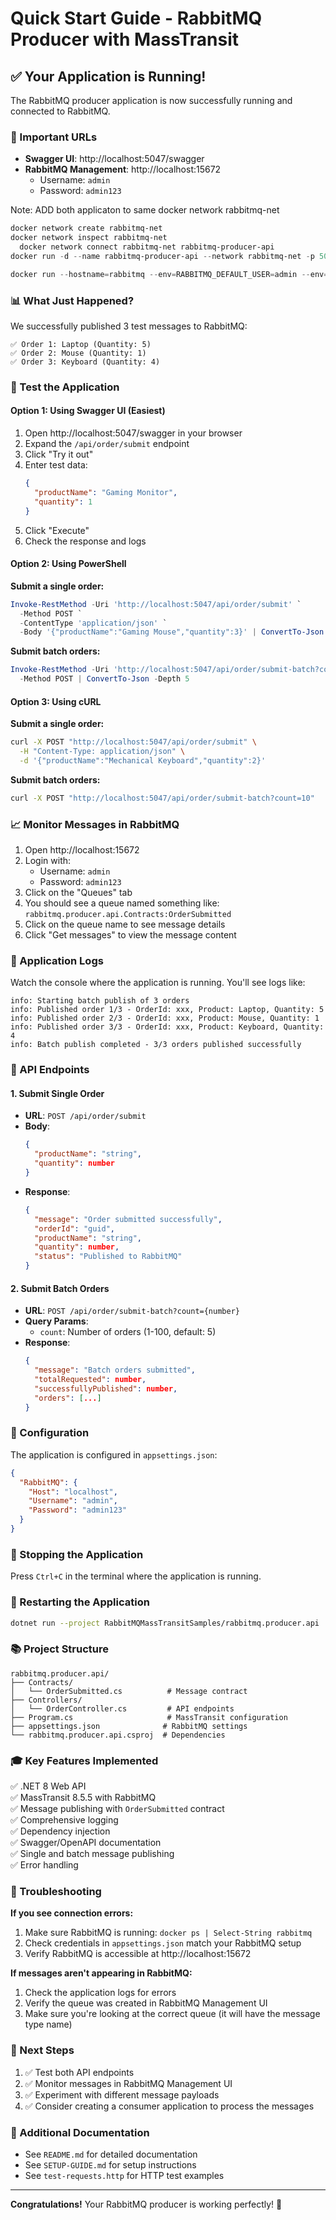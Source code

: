 # Quick Start Guide - RabbitMQ Producer with MassTransit

## ✅ Your Application is Running!

The RabbitMQ producer application is now successfully running and connected to RabbitMQ.

### 🔗 Important URLs

- **Swagger UI**: http://localhost:5047/swagger
- **RabbitMQ Management**: http://localhost:15672
  - Username: `admin`
  - Password: `admin123`


Note: ADD both applicaton to same docker network rabbitmq-net
```powershell
docker network create rabbitmq-net
docker network inspect rabbitmq-net
  docker network connect rabbitmq-net rabbitmq-producer-api
docker run -d --name rabbitmq-producer-api --network rabbitmq-net -p 5047:8080 rabbitmq-producer-api

docker run --hostname=rabbitmq --env=RABBITMQ_DEFAULT_USER=admin --env=RABBITMQ_DEFAULT_PASS=admin123 --env=RABBITMQ_ERLANG_COOKIE=unique-cookie-value --env=PATH=/opt/rabbitmq/sbin:/opt/erlang/bin:/opt/openssl/bin:/usr/local/sbin:/usr/local/bin:/usr/sbin:/usr/bin:/sbin:/bin --env=ERLANG_INSTALL_PATH_PREFIX=/opt/erlang --env=OPENSSL_INSTALL_PATH_PREFIX=/opt/openssl --env=RABBITMQ_DATA_DIR=/var/lib/rabbitmq --env=RABBITMQ_VERSION=3.13.7 --env=RABBITMQ_PGP_KEY_ID=0x0A9AF2115F4687BD29803A206B73A36E6026DFCA --env=RABBITMQ_HOME=/opt/rabbitmq --env=HOME=/var/lib/rabbitmq --env=LANG=C.UTF-8 --env=LANGUAGE=C.UTF-8 --env=LC_ALL=C.UTF-8 --volume=rabbitmq_data:/var/lib/rabbitmq --volume=/var/lib/rabbitmq --network=rabbitmq-net -p 15672:15672 -p 15692:15692 -p 5671:5671 -p 5672:5672 --restart=no --label='org.opencontainers.image.ref.name=ubuntu' --label='org.opencontainers.image.version=24.04' --runtime=runc -d rabbitmq:3.13-management
```

### 📊 What Just Happened?

We successfully published 3 test messages to RabbitMQ:

```
✅ Order 1: Laptop (Quantity: 5)
✅ Order 2: Mouse (Quantity: 1)
✅ Order 3: Keyboard (Quantity: 4)
```

### 🧪 Test the Application

#### Option 1: Using Swagger UI (Easiest)

1. Open http://localhost:5047/swagger in your browser
2. Expand the `/api/order/submit` endpoint
3. Click "Try it out"
4. Enter test data:
   ```json
   {
     "productName": "Gaming Monitor",
     "quantity": 1
   }
   ```
5. Click "Execute"
6. Check the response and logs

#### Option 2: Using PowerShell

**Submit a single order:**
```powershell
Invoke-RestMethod -Uri 'http://localhost:5047/api/order/submit' `
  -Method POST `
  -ContentType 'application/json' `
  -Body '{"productName":"Gaming Mouse","quantity":3}' | ConvertTo-Json
```

**Submit batch orders:**
```powershell
Invoke-RestMethod -Uri 'http://localhost:5047/api/order/submit-batch?count=5' `
  -Method POST | ConvertTo-Json -Depth 5
```

#### Option 3: Using cURL

**Submit a single order:**
```bash
curl -X POST "http://localhost:5047/api/order/submit" \
  -H "Content-Type: application/json" \
  -d '{"productName":"Mechanical Keyboard","quantity":2}'
```

**Submit batch orders:**
```bash
curl -X POST "http://localhost:5047/api/order/submit-batch?count=10"
```

### 📈 Monitor Messages in RabbitMQ

1. Open http://localhost:15672
2. Login with:
   - Username: `admin`
   - Password: `admin123`
3. Click on the "Queues" tab
4. You should see a queue named something like: `rabbitmq.producer.api.Contracts:OrderSubmitted`
5. Click on the queue name to see message details
6. Click "Get messages" to view the message content

### 📝 Application Logs

Watch the console where the application is running. You'll see logs like:

```
info: Starting batch publish of 3 orders
info: Published order 1/3 - OrderId: xxx, Product: Laptop, Quantity: 5
info: Published order 2/3 - OrderId: xxx, Product: Mouse, Quantity: 1
info: Published order 3/3 - OrderId: xxx, Product: Keyboard, Quantity: 4
info: Batch publish completed - 3/3 orders published successfully
```

### 🎯 API Endpoints

#### 1. Submit Single Order
- **URL**: `POST /api/order/submit`
- **Body**:
  ```json
  {
    "productName": "string",
    "quantity": number
  }
  ```
- **Response**:
  ```json
  {
    "message": "Order submitted successfully",
    "orderId": "guid",
    "productName": "string",
    "quantity": number,
    "status": "Published to RabbitMQ"
  }
  ```

#### 2. Submit Batch Orders
- **URL**: `POST /api/order/submit-batch?count={number}`
- **Query Params**:
  - `count`: Number of orders (1-100, default: 5)
- **Response**:
  ```json
  {
    "message": "Batch orders submitted",
    "totalRequested": number,
    "successfullyPublished": number,
    "orders": [...]
  }
  ```

### 🔧 Configuration

The application is configured in `appsettings.json`:

```json
{
  "RabbitMQ": {
    "Host": "localhost",
    "Username": "admin",
    "Password": "admin123"
  }
}
```

### 🛑 Stopping the Application

Press `Ctrl+C` in the terminal where the application is running.

### 🔄 Restarting the Application

```bash
dotnet run --project RabbitMQMassTransitSamples/rabbitmq.producer.api
```

### 📚 Project Structure

```
rabbitmq.producer.api/
├── Contracts/
│   └── OrderSubmitted.cs          # Message contract
├── Controllers/
│   └── OrderController.cs         # API endpoints
├── Program.cs                     # MassTransit configuration
├── appsettings.json              # RabbitMQ settings
└── rabbitmq.producer.api.csproj  # Dependencies
```

### 🎓 Key Features Implemented

✅ .NET 8 Web API  
✅ MassTransit 8.5.5 with RabbitMQ  
✅ Message publishing with `OrderSubmitted` contract  
✅ Comprehensive logging  
✅ Dependency injection  
✅ Swagger/OpenAPI documentation  
✅ Single and batch message publishing  
✅ Error handling  

### 🐛 Troubleshooting

**If you see connection errors:**
1. Make sure RabbitMQ is running: `docker ps | Select-String rabbitmq`
2. Check credentials in `appsettings.json` match your RabbitMQ setup
3. Verify RabbitMQ is accessible at http://localhost:15672

**If messages aren't appearing in RabbitMQ:**
1. Check the application logs for errors
2. Verify the queue was created in RabbitMQ Management UI
3. Make sure you're looking at the correct queue (it will have the message type name)

### 🎉 Next Steps

1. ✅ Test both API endpoints
2. ✅ Monitor messages in RabbitMQ Management UI
3. ✅ Experiment with different message payloads
4. ✅ Consider creating a consumer application to process the messages

### 📖 Additional Documentation

- See `README.md` for detailed documentation
- See `SETUP-GUIDE.md` for setup instructions
- See `test-requests.http` for HTTP test examples

---

**Congratulations!** Your RabbitMQ producer is working perfectly! 🎊

